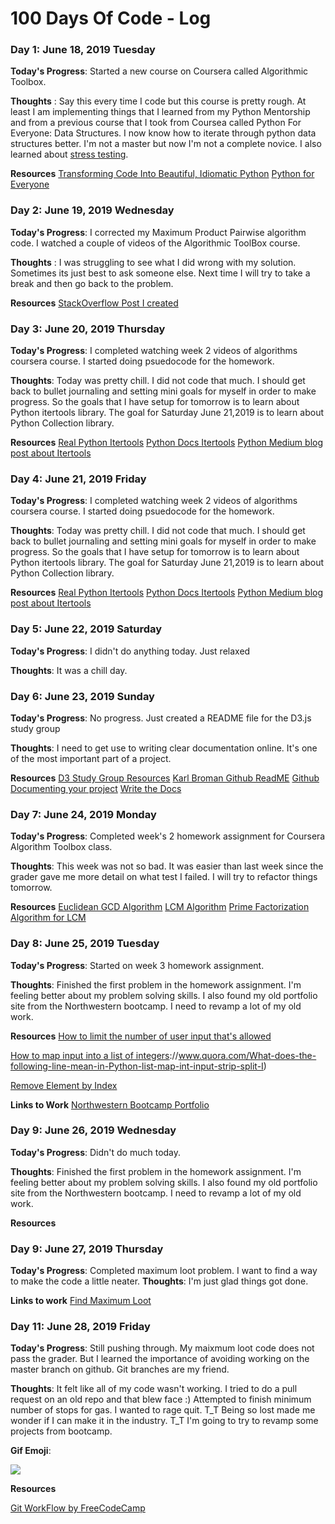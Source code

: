 # 100 Days Of Code - Log


### Day 1: June 18, 2019 Tuesday

**Today's Progress**: Started a new course on Coursera called Algorithmic Toolbox.

**Thoughts** : Say this every time I code but this course is pretty rough. At least I am implementing things that I learned from my Python Mentorship and from a previous course that I took from Coursea called Python For Everyone: Data Structures. I now know how to iterate through python data structures better. I'm not a master but now I'm not a complete novice. I also learned about [stress testing](https://en.wikipedia.org/wiki/Stress_testing_(software)). 

**Resources**
[Transforming Code Into Beautiful, Idiomatic Python](https://www.youtube.com/watch?v=OSGv2VnC0go)
[Python for Everyone](https://www.coursera.org/learn/python-data)

### Day 2: June 19, 2019 Wednesday
**Today's Progress**: I corrected my Maximum Product Pairwise algorithm code. I watched a couple of videos of the Algorithmic ToolBox course.

**Thoughts** : I was struggling to see what I did wrong with my solution. Sometimes its just best to ask someone else. Next time I will try to take a break and then go back to the problem.

**Resources**
[StackOverflow Post I created](https://stackoverflow.com/questions/56659504/python-maximum-pairwise-fast-solution-dup)

### Day 3: June 20, 2019 Thursday
**Today's Progress**: I completed watching week 2 videos of algorithms coursera course. I started doing psuedocode for the homework.

**Thoughts**: Today was pretty chill. I did not code that much. I should get back to bullet journaling and setting mini goals for myself in order to make progress. So the goals that I have setup for tomorrow is to learn about Python itertools library. The goal for Saturday June 21,2019 is to learn about Python Collection library.

**Resources**
[Real Python Itertools](https://realpython.com/python-itertools/)
[Python Docs Itertools](https://docs.python.org/3/library/itertools.html)
[Python Medium blog post about Itertools](https://medium.com/@jasonrigden/a-guide-to-python-itertools-82e5a306cdf8)


### Day 4: June 21, 2019 Friday
**Today's Progress**: I completed watching week 2 videos of algorithms coursera course. I started doing psuedocode for the homework.

**Thoughts**: Today was pretty chill. I did not code that much. I should get back to bullet journaling and setting mini goals for myself in order to make progress. So the goals that I have setup for tomorrow is to learn about Python itertools library. The goal for Saturday June 21,2019 is to learn about Python Collection library.

**Resources**
[Real Python Itertools](https://realpython.com/python-itertools/)
[Python Docs Itertools](https://docs.python.org/3/library/itertools.html)
[Python Medium blog post about Itertools](https://medium.com/@jasonrigden/a-guide-to-python-itertools-82e5a306cdf8)

### Day 5: June 22, 2019 Saturday
**Today's Progress**: I didn't do anything today. Just relaxed

**Thoughts**: It was a chill day.



### Day 6: June 23, 2019 Sunday
**Today's Progress**: No progress. Just created a README file for the D3.js study group

**Thoughts**: I need to get use to writing clear documentation online. It's one of the most important part of a project.

**Resources**
[D3 Study Group Resources](https://github.com/rladies-chicago/D3_Study_Group)
[Karl Broman Github ReadME](https://github.com/kbroman/RStudioConf2019Slides/blob/master/ReadMe.md)
[Github Documenting your project](https://guides.github.com/features/wikis/)
[Write the Docs](https://www.writethedocs.org/)


### Day 7: June 24, 2019 Monday
**Today's Progress**: Completed week's 2 homework assignment for Coursera Algorithm Toolbox class.

**Thoughts**: This week was not so bad. It was easier than last week since the grader gave me more detail on what test I failed. I will try to refactor things tomorrow.

**Resources**
[Euclidean GCD Algorithm](https://www.youtube.com/watch?v=JUzYl1TYMcU)
[LCM Algorithm](https://docs.python.org/3/library/itertools.html)
[Prime Factorization](http://www.programming-algorithms.net/article/42865/Least-common-multiple)
[Algorithm for LCM](https://www.singingturtle.com/2010/09/how-to-find-the-lcm-fast/)


### Day 8: June 25, 2019 Tuesday
**Today's Progress**: Started on week 3 homework assignment.

**Thoughts**: Finished the first problem in the homework assignment. I'm feeling better about my problem solving skills. I also found my old portfolio site from the Northwestern bootcamp. I need to revamp a lot of my old work.

**Resources**
[How to limit the number of user input that's allowed](https://stackoverflow.com/questions/48841186/how-to-take-n-numbers-as-input-in-single-line-in-python)

[How to map input into a list of integers](https)://www.quora.com/What-does-the-following-line-mean-in-Python-list-map-int-input-strip-split-I)

[Remove Element by Index](https://thispointer.com/python-how-to-remove-element-from-a-list-by-value-or-index-remove-vs-pop-vs-del/)

**Links to Work**
[Northwestern Bootcamp Portfolio](https://zaynaib.github.io/startupPortfolio/)

### Day 9: June 26, 2019 Wednesday

**Today's Progress**: Didn't do much today.

**Thoughts**: Finished the first problem in the homework assignment. I'm feeling better about my problem solving skills. I also found my old portfolio site from the Northwestern bootcamp. I need to revamp a lot of my old work.

**Resources**



### Day 9: June 27, 2019 Thursday

**Today's Progress**: Completed maximum loot problem. I want to find a way to make the code a little neater.
**Thoughts**: I'm just glad things got done.

**Links to work**
[Find Maximum Loot](https://github.com/zaynaib/algorithms/blob/master/coursera-algorithms/solutions/week3/loot.py)


### Day 11: June 28, 2019 Friday
**Today's Progress**: Still pushing through. My maixmum loot code does not pass the grader. But I learned the importance of avoiding working on the master branch on github. Git branches are my friend.

**Thoughts**: It felt like all of my code wasn't working. I tried to do a pull request on an old repo and that blew face :)  Attempted to finish minimum number of stops for gas. I wanted to rage quit. T_T Being so lost made me wonder if I can make it in the industry. T_T I'm going to try to revamp some projects from bootcamp. 

**Gif Emoji**:

![](https://media.giphy.com/media/URcmhQ5PpztC0/giphy.gif)

**Resources**

[Git WorkFlow by FreeCodeCamp](https://www.freecodecamp.org/news/follow-these-simple-rules-and-youll-become-a-git-and-github-master-e1045057468f/)